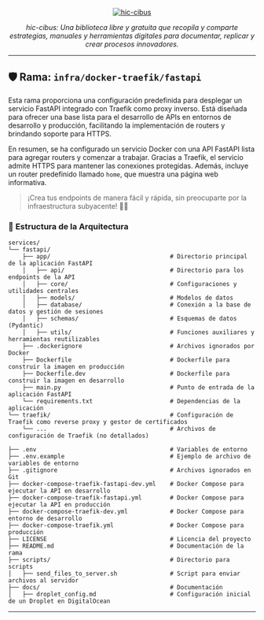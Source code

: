 <p align="center">
  <a href="https://fastapi.tiangolo.com"><img src="https://i.imgur.com/KB6cqcf.jpeg" alt="hic-cibus"></a>
</p>
<p align="center">
    <em>hic-cibus: Una biblioteca libre y gratuita que recopila y comparte estrategias, manuales y herramientas digitales para documentar, replicar y crear procesos innovadores.</em>
</p>

---

## 🛡️ **Rama:**  `infra/docker-traefik/fastapi`

Esta rama proporciona una configuración predefinida para desplegar un servicio FastAPI integrado con Traefik como proxy inverso. Está diseñada para ofrecer una base lista para el desarrollo de APIs en entornos de desarrollo y producción, facilitando la implementación de routers y brindando soporte para HTTPS.

En resumen, se ha configurado un servicio Docker con una API FastAPI lista para agregar routers y comenzar a trabajar. Gracias a Traefik, el servicio admite HTTPS para mantener las conexiones protegidas. Además, incluye un router predefinido llamado `home`, que muestra una página web informativa.

> ¡Crea tus endpoints de manera fácil y rápida, sin preocuparte por la infraestructura subyacente! 🚀✨

### 📂 **Estructura de la Arquitectura**

```
services/
└── fastapi/
    ├── app/                                  # Directorio principal de la aplicación FastAPI
    │   ├── api/                              # Directorio para los endpoints de la API
    │   ├── core/                             # Configuraciones y utilidades centrales
    │   ├── models/                           # Modelos de datos
    │   ├── database/                         # Conexión a la base de datos y gestión de sesiones
    │   ├── schemas/                          # Esquemas de datos (Pydantic)
    │   ├── utils/                            # Funciones auxiliares y herramientas reutilizables
    ├── .dockerignore                         # Archivos ignorados por Docker
    ├── Dockerfile                            # Dockerfile para construir la imagen en producción
    ├── Dockerfile.dev                        # Dockerfile para construir la imagen en desarrollo
    ├── main.py                               # Punto de entrada de la aplicación FastAPI
    └── requirements.txt                      # Dependencias de la aplicación
└── traefik/                                  # Configuración de Traefik como reverse proxy y gestor de certificados
    └── ...                                   # Archivos de configuración de Traefik (no detallados)

├── .env                                      # Variables de entorno
├── .env.example                              # Ejemplo de archivo de variables de entorno
├── .gitignore                                # Archivos ignorados en Git
├── docker-compose-traefik-fastapi-dev.yml    # Docker Compose para ejecutar la API en desarrollo
├── docker-compose-traefik-fastapi.yml        # Docker Compose para ejecutar la API en producción
├── docker-compose-traefik-dev.yml            # Docker Compose para entorno de desarrollo
├── docker-compose-traefik.yml                # Docker Compose para producción
├── LICENSE                                   # Licencia del proyecto
├── README.md                                 # Documentación de la rama
├── scripts/                                  # Directorio para scripts
│   ├── send_files_to_server.sh               # Script para enviar archivos al servidor
├── docs/                                     # Documentación
│   ├── droplet_config.md                     # Configuración inicial de un Droplet en DigitalOcean
```

---
